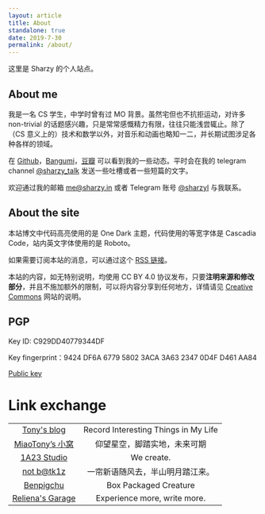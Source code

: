 ```yaml
---
layout: article
title: About
standalone: true
date: 2019-7-30
permalink: /about/
---
```


这里是 Sharzy 的个人站点。

## About me

我是一名 CS 学生，中学时曾有过 MO 背景。虽然宅但也不抗拒运动，对许多 non-trivial 的话题感兴趣，只是常常感慨精力有限，往往只能浅尝辄止。除了（CS 意义上的）技术和数学以外，对音乐和动画也略知一二，并长期试图涉足各种各样的领域。

在  [Github](https://github.com/SharzyL)，[Bangumi](https://bgm.tv/user/sharzy)，[豆瓣](https://www.douban.com/people/sharzy/) 可以看到我的一些动态。平时会在我的 telegram channel [@sharzy_talk](https://t.me/sharzy_talk) 发送一些吐槽或者一些短篇的文字。

欢迎通过我的邮箱 [me@sharzy.in](mailto:me@sharzy.in) 或者 Telegram 账号 [@sharzyl](https://t.me/sharzyl) 与我联系。

## About the site

本站博文中代码高亮使用的是 One Dark 主题，代码使用的等宽字体是 Cascadia Code，站内英文字体使用的是 Roboto。

如果需要订阅本站的消息，可以通过这个 [RSS 链接](/feed.xml)。

本站的内容，如无特别说明，均使用 CC BY 4.0 协议发布，只要**注明来源和修改部分**，并且不施加额外的限制，可以将内容分享到任何地方，详情请见 [Creative Commons](https://creativecommons.org/licenses/by/4.0/) 网站的说明。

## PGP

Key ID: C929DD40779344DF

Key fingerprint：9424 DF6A 6779 5802 3ACA  3A63 2347 0D4F D461 AA84

[Public key](https://keys.openpgp.org/vks/v1/by-fingerprint/FCC01E576D7732FF264BDE53C929DD40779344DF)

# Link exchange

<table>
    <tbody>
        <tr>
            <td align="center"><a href="https://fengtony686.github.io/">Tony's blog</a></td>
            <td align="center">Record Interesting Things in My Life</td>
        </tr>
        <tr>
            <td align="center"><a href="https://miaotony.xyz/">MiaoTony’s 小窝</a></td>
            <td align="center">仰望星空，脚踏实地，未来可期</td>
        </tr>
        <tr>
            <td align="center"><a href="https://1a23.com/">1A23 Studio</a></td>
            <td align="center">We create.</td>
        </tr>
        <tr>
            <td align="center"><a href="https://blog.batkiz.com/">not b@tk1z</a></td>
            <td align="center">一帘新语随风去，半山明月踏江来。</td>
        </tr>
        <tr>
            <td align="center"><a href="https://benpigchu.com/">Benpigchu</a></td>
            <td align="center">Box Packaged Creature</td>
        </tr>
        <tr>
            <td align="center"><a href="https://blog.cyanoxygen.xyz">Reliena's Garage</a></td>
            <td align="center">Experience more, write more.</td>
        </tr>
    </tbody>
</table>
